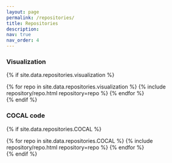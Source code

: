 ```yaml
---
layout: page
permalink: /repositories/
title: Repositories
description: 
nav: true
nav_order: 4
---
```



### Visualization

{% if site.data.repositories.visualization %}
<div class="repositories d-flex flex-wrap flex-md-row flex-column justify-content-between align-items-center">
  {% for repo in site.data.repositories.visualization %}
    {% include repository/repo.html repository=repo %}
  {% endfor %}
</div>
{% endif %}

### COCAL code

{% if site.data.repositories.COCAL %}
<div class="repositories d-flex flex-wrap flex-md-row flex-column justify-content-between align-items-center">
  {% for repo in site.data.repositories.COCAL %}
    {% include repository/repo.html repository=repo %}
  {% endfor %}
</div>
{% endif %}